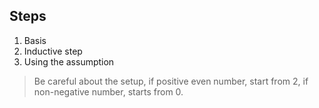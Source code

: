 ## Steps

1. Basis
2. Inductive step
3. Using the assumption

> Be careful about the setup, if positive even number, start from 2, if non-negative number, starts from 0.
